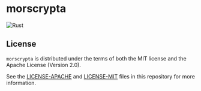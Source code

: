 # morscrypta

![Rust](https://github.com/shampoofactory/morscrypta/workflows/Rust/badge.svg)

## License

`morscrypta` is distributed under the terms of both the MIT license and the Apache License (Version 2.0).

See the [LICENSE-APACHE](LICENSE-APACHE) and [LICENSE-MIT](LICENSE-MIT) files in this repository for more information.
